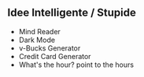 ## Idee Intelligente / Stupide

- Mind Reader
- Dark Mode
- v-Bucks Generator
- Credit Card Generator
- What's the hour? point to the hours